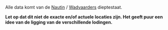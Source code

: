 Alle data komt van de [Nautin](https://nautin.nl) / [Wadvaarders](https://wadvaarders.nl) dieptestaat.

**Let op dat dit niet de exacte en/of actuele locaties zijn. Het geeft puur een idee van de ligging van de verschillende lodingen.**
